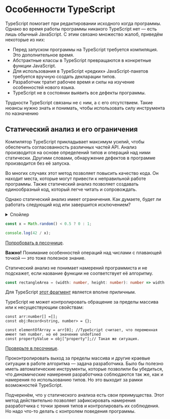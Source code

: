 # Особенности TypeScript

TypeScript помогает при редактировании исходного когда программы. Однако во время работы программы никакого TypeScript нет — есть лишь обычный JavaScript. С этим связано множество жалоб, приведём некоторые из них: 

* Перед запуском программы на TypeScript требуется компиляция. Это дополнительное время.
* Абстрактные классы в TypeScript превращаются в конкретные функции JavaScript.
* Для использования в TypeScript «редких» JavaScript-пакетов требуется вручную создать декларации типов.
* Разработчик тратит рабочее время и силы на изучение особенностей нового языка.
* TypeScript не в состоянии выявить все дефекты программы.

Трудности TypeScript связаны не с ним, а с его отсутствием. Такие нюансы нужно знать и понимать, чтобы использовать силу инструмента по назначению

## Статический анализ и его ограничения

Компилятор TypeScript прикладывает максимум усилий, чтобы обеспечить согласованность различных частей API. Анализ производится на основе определений типов и операций над ними статически. Другими словами, обнаружение дефектов в программе производится без её запуска.

Во многих случаях этот метод позволяет повысить качество кода. Он находит места, которые могут привести к неправильной работе программы. Также статический анализ позволяет создавать единообразный код, который легче читать и сопровождать.

Однако статический анализ имеет ограничения. Как думаете, будет ли работать следующий код или завершится исключением?

<details>
<summary>Спойлер</summary>
Будет работать.
</details>

```typescript
const x = Math.random() < 0.5 ? 0 : 1;

console.log(42 / x);
```

[Попробовать в песочнице](https://www.typescriptlang.org/play?ssl=3&ssc=21&pln=1&pc=1#code/MYewdgzgLgBAHjAvDAsgQygCwHQCc1gAmIAtgBQCUMAPDAAzYCsMA-PTAFwwCMA3AFD9QkEABsAptlEgA5mQAsAJhgB6eBV5A).

**Важно!** Понимание особенностей операций над числами с плавающей точкой — это тоже полезное знание.

Статический анализ не понимает намерений программиста и не подскажет, если название функции не соответствует её алгоритму.

```typescript
const rectangleArea = (width: number, height: number): number => width + height;
```

Для TypeScript [этот фрагмент](https://www.typescriptlang.org/play?#code/MYewdgzgLgBATgU2FAhmA5gGwQQUSmAXhgAoB3ASwBMoALALhjAFcBbAIwTgBoZaEK6WlEYsOXAJSi2nOEQB8MSjVowA1HwFCoAbiA) является вполне приличным.

TypeScript не может контролировать обращение за пределы массива или к несуществующим свойствам:

```tsx
const arr:number[] =[];
const obj:Record<string, number> = {};

const elementOfArray = arr[0]; //TypeScript считает, что переменная имеет тип number. но её значение undefined
const propertyValue = obj["property"];// Такая же ситуация.
```

[Проверьте в песочнице](https://www.typescriptlang.org/play?ssl=5&ssc=58&pln=1&pc=1#code/MYewdgzgLgBAhgJwQLjAVwLYCMCmCDaAujALxEDcAUKJLCFgFbIBKOoCAJgDzQICWYAOYAaGOmx4AfKRgBvAL5Vq4aDBwAbHBhxgoAeQBmAQSRwAnjMQEADIXIwA9A6hmADjgjB+r2IEEQQOIggBwggEIggAwggKwgwaL+wYB8IDCA-CDhgAIg4YA8IOGAvCCZoYDyIDCBGZEwwYEJYpi4CKKZ8eHhMIDsIDn+WYENaGAcOAYCOBzKtDCuCCDuCC4AanDqaDgy9Az4AEQjY3guy3ZOJaGAXCB5MIBsIA2BvnHJgblAA).

Проконтролировать выход за пределы массива и другие краевые ситуации в работе алгоритма — задача разработчика. Было бы полезно иметь автоматические инструменты, которые позволили бы убедиться, что *динамические* намерения разработчика соблюдаются так же, как и намерения по использованию типов. Но это выходит за рамки возможностей TypeScript.

Подчеркнём, что у статического анализа есть свои преимущества. Этот метод действительно позволяет зафиксировать намерения разработчика с точки зрения типов и контролировать их соблюдения. Но надо что-то делать с контролем поведения программы.
